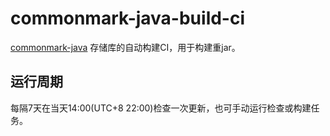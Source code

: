 # commonmark-java-build-ci
[commonmark-java](https://github.com/commonmark/commonmark-java) 存储库的自动构建CI，用于构建重jar。

## 运行周期
每隔7天在当天14:00(UTC+8 22:00)检查一次更新，也可手动运行检查或构建任务。
